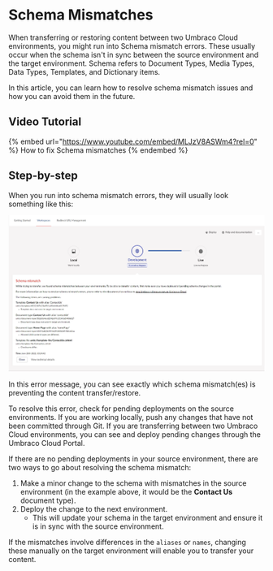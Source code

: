 # Schema Mismatches

When transferring or restoring content between two Umbraco Cloud environments, you might run into Schema mismatch errors. These usually occur when the schema isn't in sync between the source environment and the target environment. Schema refers to Document Types, Media Types, Data Types, Templates, and Dictionary items.

In this article, you can learn how to resolve schema mismatch issues and how you can avoid them in the future.

## Video Tutorial

{% embed url="https://www.youtube.com/embed/MLJzV8ASWm4?rel=0" %}
How to fix Schema mismatches
{% endembed %}

## Step-by-step

When you run into schema mismatch errors, they will usually look something like this:

![Schema Mismatch error message](images/schema-mismatch-on-transfer_v10.png)

In this error message, you can see exactly which schema mismatch(es) is preventing the content transfer/restore.

To resolve this error, check for pending deployments on the source environments. If you are working locally, push any changes that have not been committed through Git. If you are transferring between two Umbraco Cloud environments, you can see and deploy pending changes through the Umbraco Cloud Portal.

If there are no pending deployments in your source environment, there are two ways to go about resolving the schema mismatch:

1. Make a minor change to the schema with mismatches in the source environment (in the example above, it would be the **Contact Us** document type).
2. Deploy the change to the next environment.
   * This will update your schema in the target environment and ensure it is in sync with the source environment.

If the mismatches involve differences in the `aliases` or `names`, changing these manually on the target environment will enable you to transfer your content.
